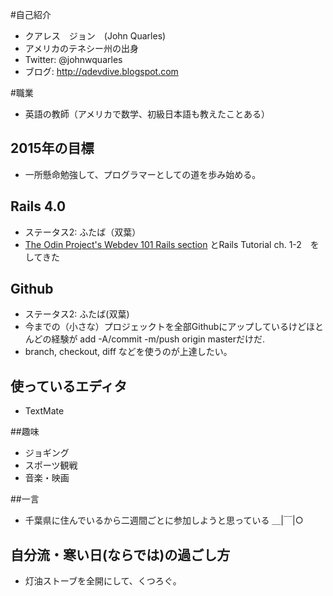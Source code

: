#自己紹介
* クアレス　ジョン　(John Quarles)
* アメリカのテネシー州の出身
* Twitter: @johnwquarles
* ブログ: http://qdevdive.blogspot.com

#職業
* 英語の教師（アメリカで数学、初級日本語も教えたことある）

## 2015年の目標
* 一所懸命勉強して、プログラマーとしての道を歩み始める。

## Rails 4.0
* ステータス2: ふたば（双葉）
* [The Odin Project's Webdev 101 Rails section](http://www.theodinproject.com/web-development-101/ruby-on-rails) とRails Tutorial ch. 1-2　をしてきた

## Github
* ステータス2: ふたば(双葉)
* 今までの（小さな）プロジェックトを全部Githubにアップしているけどほとんどの経験が add -A/commit -m/push origin masterだけだ.
* branch, checkout, diff などを使うのが上達したい。

## 使っているエディタ
* TextMate

##趣味
* ジョギング
* スポーツ観戦
* 音楽・映画

##一言
* 千葉県に住んでいるから二週間ごとに参加しようと思っている ＿|￣|○

## 自分流・寒い日(ならでは)の過ごし方
* 灯油ストーブを全開にして、くつろぐ。
